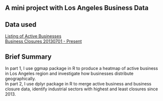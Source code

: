 ## A mini project with Los Angeles Business Data

## Data used
[Listing of Active Businesses](https://data.lacity.org/A-Prosperous-City/Listing-of-Active-Businesses/6rrh-rzua) <br />
[Business Closures 20130701 - Present](https://data.lacity.org/A-Prosperous-City/Business-Closures-20130701-Present/sg5j-gp4v)  

## Brief Summary
In part 1, I use ggmap package in R to produce a heatmap of active business in Los Angeles region and investigate how businesses distribute geographically. <br />
In part 2, I use dplyr package in R to merge active business and business closure data, identify industrial sectors with highest and least closures since 2013.  
